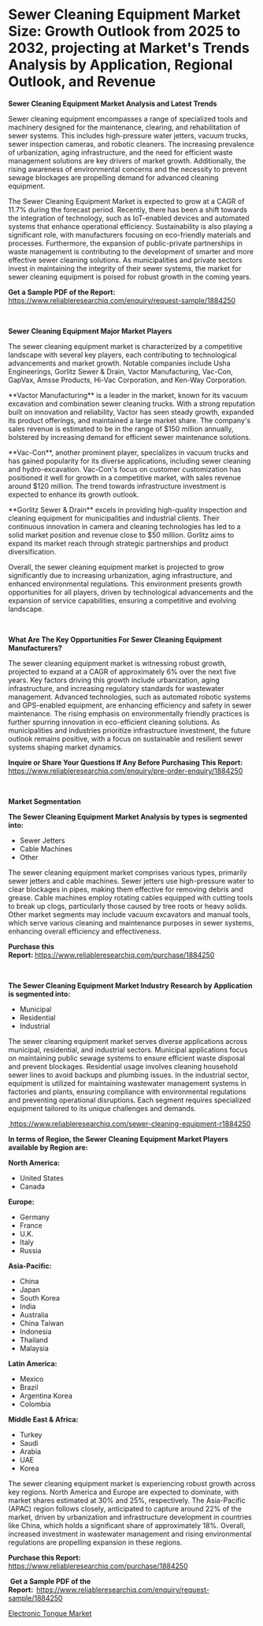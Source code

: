 <p><h1>Sewer Cleaning Equipment Market Size: Growth Outlook from 2025 to 2032, projecting at Market's Trends Analysis by Application, Regional Outlook, and Revenue</h1></p><p><strong>Sewer Cleaning Equipment Market Analysis and Latest Trends</strong></p>
<p><p>Sewer cleaning equipment encompasses a range of specialized tools and machinery designed for the maintenance, clearing, and rehabilitation of sewer systems. This includes high-pressure water jetters, vacuum trucks, sewer inspection cameras, and robotic cleaners. The increasing prevalence of urbanization, aging infrastructure, and the need for efficient waste management solutions are key drivers of market growth. Additionally, the rising awareness of environmental concerns and the necessity to prevent sewage blockages are propelling demand for advanced cleaning equipment.</p><p>The Sewer Cleaning Equipment Market is expected to grow at a CAGR of 11.7% during the forecast period. Recently, there has been a shift towards the integration of technology, such as IoT-enabled devices and automated systems that enhance operational efficiency. Sustainability is also playing a significant role, with manufacturers focusing on eco-friendly materials and processes. Furthermore, the expansion of public-private partnerships in waste management is contributing to the development of smarter and more effective sewer cleaning solutions. As municipalities and private sectors invest in maintaining the integrity of their sewer systems, the market for sewer cleaning equipment is poised for robust growth in the coming years.</p></p>
<p><strong>Get a Sample PDF of the Report:&nbsp;</strong> <a href="https://www.reliableresearchiq.com/enquiry/request-sample/1884250?utm_campaign=2346&utm_medium=2&utm_source=Github&utm_content=ia&utm_term=20022025&utm_id=sewer-cleaning-equipment">https://www.reliableresearchiq.com/enquiry/request-sample/1884250</a></p>
<p>&nbsp;</p>
<p><strong>Sewer Cleaning Equipment Major Market Players</strong></p>
<p><p>The sewer cleaning equipment market is characterized by a competitive landscape with several key players, each contributing to technological advancements and market growth. Notable companies include Usha Engineerings, Gorlitz Sewer & Drain, Vactor Manufacturing, Vac-Con, GapVax, Amsse Products, Hi-Vac Corporation, and Ken-Way Corporation.</p><p>**Vactor Manufacturing** is a leader in the market, known for its vacuum excavation and combination sewer cleaning trucks. With a strong reputation built on innovation and reliability, Vactor has seen steady growth, expanded its product offerings, and maintained a large market share. The company's sales revenue is estimated to be in the range of $150 million annually, bolstered by increasing demand for efficient sewer maintenance solutions.</p><p>**Vac-Con**, another prominent player, specializes in vacuum trucks and has gained popularity for its diverse applications, including sewer cleaning and hydro-excavation. Vac-Con's focus on customer customization has positioned it well for growth in a competitive market, with sales revenue around $120 million. The trend towards infrastructure investment is expected to enhance its growth outlook.</p><p>**Gorlitz Sewer & Drain** excels in providing high-quality inspection and cleaning equipment for municipalities and industrial clients. Their continuous innovation in camera and cleaning technologies has led to a solid market position and revenue close to $50 million. Gorlitz aims to expand its market reach through strategic partnerships and product diversification.</p><p>Overall, the sewer cleaning equipment market is projected to grow significantly due to increasing urbanization, aging infrastructure, and enhanced environmental regulations. This environment presents growth opportunities for all players, driven by technological advancements and the expansion of service capabilities, ensuring a competitive and evolving landscape.</p></p>
<p>&nbsp;</p>
<p><strong>What Are The Key Opportunities For Sewer Cleaning Equipment Manufacturers?</strong></p>
<p><p>The sewer cleaning equipment market is witnessing robust growth, projected to expand at a CAGR of approximately 6% over the next five years. Key factors driving this growth include urbanization, aging infrastructure, and increasing regulatory standards for wastewater management. Advanced technologies, such as automated robotic systems and GPS-enabled equipment, are enhancing efficiency and safety in sewer maintenance. The rising emphasis on environmentally friendly practices is further spurring innovation in eco-efficient cleaning solutions. As municipalities and industries prioritize infrastructure investment, the future outlook remains positive, with a focus on sustainable and resilient sewer systems shaping market dynamics.</p></p>
<p><strong>Inquire or Share Your Questions If Any Before Purchasing This Report:</strong> <a href="https://www.reliableresearchiq.com/enquiry/pre-order-enquiry/1884250?utm_campaign=2346&utm_medium=2&utm_source=Github&utm_content=ia&utm_term=20022025&utm_id=sewer-cleaning-equipment">https://www.reliableresearchiq.com/enquiry/pre-order-enquiry/1884250</a></p>
<p>&nbsp;</p>
<p><strong>Market Segmentation</strong></p>
<p><strong>The Sewer Cleaning Equipment Market Analysis by types is segmented into:</strong></p>
<p><ul><li>Sewer Jetters</li><li>Cable Machines</li><li>Other</li></ul></p>
<p><p>The sewer cleaning equipment market comprises various types, primarily sewer jetters and cable machines. Sewer jetters use high-pressure water to clear blockages in pipes, making them effective for removing debris and grease. Cable machines employ rotating cables equipped with cutting tools to break up clogs, particularly those caused by tree roots or heavy solids. Other market segments may include vacuum excavators and manual tools, which serve various cleaning and maintenance purposes in sewer systems, enhancing overall efficiency and effectiveness.</p></p>
<p><strong>Purchase this Report:&nbsp;</strong><a href="https://www.reliableresearchiq.com/purchase/1884250?utm_campaign=2346&utm_medium=2&utm_source=Github&utm_content=ia&utm_term=20022025&utm_id=sewer-cleaning-equipment">https://www.reliableresearchiq.com/purchase/1884250</a></p>
<p>&nbsp;</p>
<p><strong>The Sewer Cleaning Equipment Market Industry Research by Application is segmented into:</strong></p>
<p><ul><li>Municipal</li><li>Residential</li><li>Industrial</li></ul></p>
<p><p>The sewer cleaning equipment market serves diverse applications across municipal, residential, and industrial sectors. Municipal applications focus on maintaining public sewage systems to ensure efficient waste disposal and prevent blockages. Residential usage involves cleaning household sewer lines to avoid backups and plumbing issues. In the industrial sector, equipment is utilized for maintaining wastewater management systems in factories and plants, ensuring compliance with environmental regulations and preventing operational disruptions. Each segment requires specialized equipment tailored to its unique challenges and demands.</p></p>
<p><a href="https://www.reliableresearchiq.com/sewer-cleaning-equipment-r1884250?utm_campaign=2346&utm_medium=2&utm_source=Github&utm_content=ia&utm_term=20022025&utm_id=sewer-cleaning-equipment">&nbsp;https://www.reliableresearchiq.com/sewer-cleaning-equipment-r1884250</a></p>
<p><strong>In terms of Region, the Sewer Cleaning Equipment Market Players available by Region are:</strong></p>
<p>
    <p> <strong> North America: </strong>
        <ul>
            <li>United States</li>
            <li>Canada</li>
        </ul>
        </p> 
    <p> <strong> Europe: </strong>
        <ul>
            <li>Germany</li>
            <li>France</li>
            <li>U.K.</li>
            <li>Italy</li>
            <li>Russia</li>
        </ul>
        </p> 
    <p> <strong> Asia-Pacific: </strong>
        <ul>
            <li>China</li>
            <li>Japan</li>
            <li>South Korea</li>
            <li>India</li>
            <li>Australia</li>
            <li>China Taiwan</li>
            <li>Indonesia</li>
            <li>Thailand</li>
            <li>Malaysia</li>
        </ul>
        </p> 
    <p> <strong> Latin America: </strong>
        <ul>
            <li>Mexico</li>
            <li>Brazil</li>
            <li>Argentina Korea</li>
            <li>Colombia</li>
        </ul>
        </p> 
    <p> <strong> Middle East & Africa: </strong>
        <ul>
            <li>Turkey</li>
            <li>Saudi</li>
            <li>Arabia</li>
            <li>UAE</li>
            <li>Korea</li>
        </ul>
    </p>
    </p>
<p><p>The sewer cleaning equipment market is experiencing robust growth across key regions. North America and Europe are expected to dominate, with market shares estimated at 30% and 25%, respectively. The Asia-Pacific (APAC) region follows closely, anticipated to capture around 22% of the market, driven by urbanization and infrastructure development in countries like China, which holds a significant share of approximately 18%. Overall, increased investment in wastewater management and rising environmental regulations are propelling expansion in these regions.</p></p>
<p><strong>Purchase this Report: </strong><a href="https://www.reliableresearchiq.com/purchase/1884250?utm_campaign=2346&utm_medium=2&utm_source=Github&utm_content=ia&utm_term=20022025&utm_id=sewer-cleaning-equipment">https://www.reliableresearchiq.com/purchase/1884250</a></p>
<p>&nbsp;<strong>Get a Sample PDF of the Report:&nbsp;&nbsp;</strong><a href="https://www.reliableresearchiq.com/enquiry/request-sample/1884250?utm_campaign=2346&utm_medium=2&utm_source=Github&utm_content=ia&utm_term=20022025&utm_id=sewer-cleaning-equipment">https://www.reliableresearchiq.com/enquiry/request-sample/1884250</a></p>
<p><strong></strong></p>
<p><p><a href="https://github.com/tanekacalderon743/Market-Research-Report-List-1/blob/main/electronic-tongue-market.md?utm_campaign=2346&utm_medium=2&utm_source=Github&utm_content=ia&utm_term=20022025&utm_id=sewer-cleaning-equipment">Electronic Tongue Market</a></p></p>